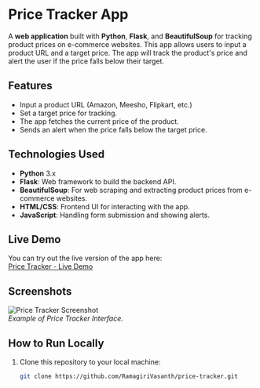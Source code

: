 # Price Tracker App

A **web application** built with **Python**, **Flask**, and **BeautifulSoup** for tracking product prices on e-commerce websites. This app allows users to input a product URL and a target price. The app will track the product's price and alert the user if the price falls below their target.

## Features
- Input a product URL (Amazon, Meesho, Flipkart, etc.)
- Set a target price for tracking.
- The app fetches the current price of the product.
- Sends an alert when the price falls below the target price.

## Technologies Used
- **Python** 3.x
- **Flask**: Web framework to build the backend API.
- **BeautifulSoup**: For web scraping and extracting product prices from e-commerce websites.
- **HTML/CSS**: Frontend UI for interacting with the app.
- **JavaScript**: Handling form submission and showing alerts.

## Live Demo
You can try out the live version of the app here:  
[Price Tracker - Live Demo](https://price-tracker-rqr4.onrender.com)

## Screenshots

![Price Tracker Screenshot](https://via.placeholder.com/800x400.png)  
*Example of Price Tracker Interface.*

## How to Run Locally

1. Clone this repository to your local machine:
   ```bash
   git clone https://github.com/RamagiriVasanth/price-tracker.git

